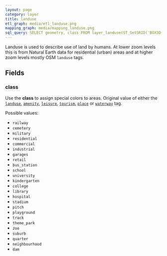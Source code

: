```yaml
---
layout: page
category: layer
title: landuse
etl_graph: media/etl_landuse.png
mapping_graph: media/mapping_landuse.png
sql_query: SELECT geometry, class FROM layer_landuse(ST_SetSRID('BOX3D(-20037508.34 -20037508.34, 20037508.34 20037508.34)'::box3d, 3857), 14)
---
```

Landuse is used to describe use of land by humans. At lower zoom levels this is
from Natural Earth data for residential (urban) areas and at higher zoom levels mostly OSM `landuse` tags.

## Fields

### class

Use the **class** to assign special colors to areas.
Original value of either the
[`landuse`](http://wiki.openstreetmap.org/wiki/Key:landuse),
[`amenity`](http://wiki.openstreetmap.org/wiki/Key:amenity),
[`leisure`](http://wiki.openstreetmap.org/wiki/Key:leisure),
[`tourism`](http://wiki.openstreetmap.org/wiki/Key:tourism),
[`place`](http://wiki.openstreetmap.org/wiki/Key:place)
or [`waterway`](http://wiki.openstreetmap.org/wiki/Key:waterway) tag.

Possible values:

- `railway`
- `cemetery`
- `military`
- `residential`
- `commercial`
- `industrial`
- `garages`
- `retail`
- `bus_station`
- `school`
- `university`
- `kindergarten`
- `college`
- `library`
- `hospital`
- `stadium`
- `pitch`
- `playground`
- `track`
- `theme_park`
- `zoo`
- `suburb`
- `quarter`
- `neighbourhood`
- `dam`





